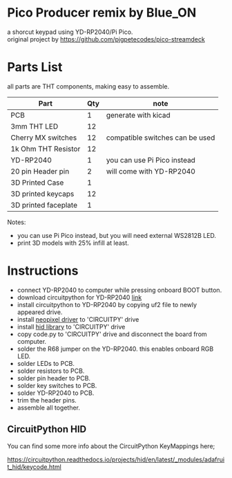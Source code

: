 # Pico Producer remix by Blue_ON

a shorcut keypad using YD-RP2040/Pi Pico.\
original project by https://github.com/pjgpetecodes/pico-streamdeck

# Parts List
all parts are THT components, making easy to assemble.

| Part | Qty | note |
|------|-----|------|
| PCB | 1 | generate with kicad |
| 3mm THT LED | 12 |  |
| Cherry MX switches | 12 | compatible switches can be used | 
| 1k Ohm THT Resistor | 12 |  |
| YD-RP2040 | 1 | you can use Pi Pico instead |
| 20 pin Header pin | 2 | will come with YD-RP2040 |
| 3D Printed Case | 1 |  |
| 3D printed keycaps | 12 |  |
| 3D printed faceplate | 1 |  |

Notes: 
- you can use Pi Pico instead, but you will need external WS2812B LED.
- print 3D models with 25% infill at least.

# Instructions
- connect YD-RP2040 to computer while pressing onboard BOOT button.
- download circuitpython for YD-RP2040 [link](https://circuitpython.org/board/vcc_gnd_yd_rp2040/)
- install circuitpython to YD-RP2040 by copying uf2 file to newly appeared drive.
- install [neopixel driver](https://github.com/adafruit/Adafruit_CircuitPython_NeoPixel/releases) to 'CIRCUITPY' drive
- install [hid library](https://github.com/adafruit/Adafruit_CircuitPython_HID/releases) to 'CIRCUITPY' drive
- copy code.py to 'CIRCUITPY' drive and disconnect the board from computer.
- solder the R68 jumper on the YD-RP2040. this enables onboard RGB LED.
- solder LEDs to PCB.
- solder resistors to PCB.
- solder pin header to PCB.
- solder key switches to PCB.
- solder YD-RP2040 to PCB.
- trim the header pins.
- assemble all together.

## CircuitPython HID

You can find some more info about the CircuitPython KeyMappings here;

https://circuitpython.readthedocs.io/projects/hid/en/latest/_modules/adafruit_hid/keycode.html
